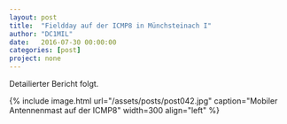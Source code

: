 ```yaml
---
layout: post
title:  "Fieldday auf der ICMP8 in Münchsteinach I"
author: "DC1MIL"
date:   2016-07-30 00:00:00
categories: [post]
project: none
---
```


Detailierter Bericht folgt.

{% include image.html url="/assets/posts/post042.jpg" caption="Mobiler Antennenmast auf der ICMP8" width=300 align="left" %}
<br style="clear: both;"> 